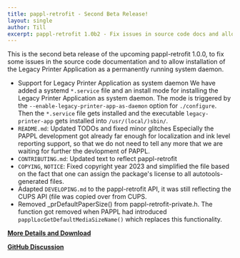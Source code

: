 ```yaml
---
title: pappl-retrofit - Second Beta Release!
layout: single
author: Till
excerpt: pappl-retrofit 1.0b2 - Fix issues in source code docs and allow installation of Legacy Printer Application as permanently running system daemon.
---
```

This is the second beta release of the upcoming pappl-retrofit 1.0.0, to fix some issues in the source code documentation and to allow installation of the Legacy Printer Application as a permanently running system daemon.
- Support for Legacy Printer Application as system daemon
  We have added a systemd `*.service` file and an install mode for installing the Legacy Printer Application as system daemon. The mode is triggered by the `--enable-legacy-printer-app-as-daemon` option for `./configure`. Then the `*.service` file gets installed and the executable `legacy-printer-app` gets installed into `/usr/(local/)sbin/`.
- `README.md`: Updated TODOs and fixed minor glitches
  Especially the PAPPL development got already far enough for localization and ink level reporting support, so that we do not need to tell any more that we are waiting for further the devlopment of PAPPL.
- `CONTRIBUTING.md`: Updated text to reflect pappl-retrofit
- `COPYING`, `NOTICE`: Fixed copyright year 2023 and simplified the file based on the fact that one can assign the package's license to all autotools-generated files.
- Adapted `DEVELOPING.md` to the pappl-retrofit API, it was still reflecting the CUPS API (file was copied over from CUPS.
- Removed _prDefaultPaperSize() from pappl-retrofit-private.h. The function got removed when PAPPL had introduced `papplLocGetDefaultMediaSizeName()` which replaces this functionality.

[**More Details and Download**](https://github.com/OpenPrinting/pappl-retrofit/releases/tag/1.0b2)

[**GitHub Discussion**](https://github.com/OpenPrinting/pappl-retrofit/discussions/6)

